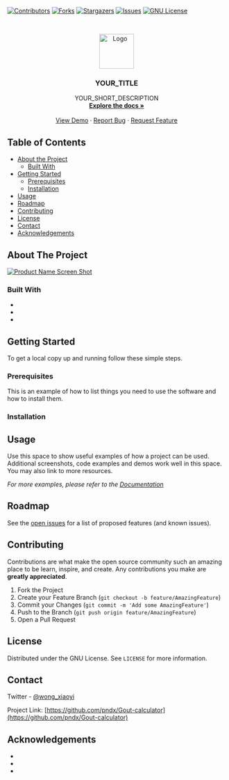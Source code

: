 <!-- PROJECT SHIELDS -->
<!--
*** I'm using markdown "reference style" links for readability.
*** Reference links are enclosed in brackets [ ] instead of parentheses ( ).
*** See the bottom of this document for the declaration of the reference variables
*** for contributors-url, forks-url, etc. This is an optional, concise syntax you may use.
*** https://www.markdownguide.org/basic-syntax/#reference-style-links
-->
[![Contributors][contributors-shield]][contributors-url]
[![Forks][forks-shield]][forks-url]
[![Stargazers][stars-shield]][stars-url]
[![Issues][issues-shield]][issues-url]
[![GNU License][license-shield]][license-url]



<!-- PROJECT LOGO -->
<br />

<p align="center">
  <a href="https://github.com/pndx/Gout-calculator">
    <img src="images/logo.png" alt="Logo" width="80" height="80">
  </a>

  <h3 align="center">YOUR_TITLE</h3>

  <p align="center">
    YOUR_SHORT_DESCRIPTION
    <br />
    <a href="https://github.com/pndx/Gout-calculator"><strong>Explore the docs »</strong></a>
    <br />
    <br />
    <a href="https://github.com/pndx/Gout-calculator">View Demo</a>
    ·
    <a href="https://github.com/pndx/Gout-calculator/issues">Report Bug</a>
    ·
    <a href="https://github.com/pndx/Gout-calculator/issues">Request Feature</a>
  </p>
</p>



<!-- TABLE OF CONTENTS -->
## Table of Contents

* [About the Project](#about-the-project)
  * [Built With](#built-with)
* [Getting Started](#getting-started)
  * [Prerequisites](#prerequisites)
  * [Installation](#installation)
* [Usage](#usage)
* [Roadmap](#roadmap)
* [Contributing](#contributing)
* [License](#license)
* [Contact](#contact)
* [Acknowledgements](#acknowledgements)



<!-- ABOUT THE PROJECT -->
## About The Project

[![Product Name Screen Shot][product-screenshot]](https://example.com)




### Built With

* []()
* []()
* []()



<!-- GETTING STARTED -->
## Getting Started

To get a local copy up and running follow these simple steps.

### Prerequisites

This is an example of how to list things you need to use the software and how to install them.



### Installation



<!-- USAGE EXAMPLES -->
## Usage

Use this space to show useful examples of how a project can be used. Additional screenshots, code examples and demos work well in this space. You may also link to more resources.

_For more examples, please refer to the [Documentation](https://example.com)_



<!-- ROADMAP -->
## Roadmap

See the [open issues](https://github.com/pndx/Gout-calculator/issues) for a list of proposed features (and known issues).



<!-- CONTRIBUTING -->
## Contributing

Contributions are what make the open source community such an amazing place to be learn, inspire, and create. Any contributions you make are **greatly appreciated**.

1. Fork the Project
2. Create your Feature Branch (`git checkout -b feature/AmazingFeature`)
3. Commit your Changes (`git commit -m 'Add some AmazingFeature'`)
4. Push to the Branch (`git push origin feature/AmazingFeature`)
5. Open a Pull Request



<!-- LICENSE -->
## License

Distributed under the GNU License. See `LICENSE` for more information.



<!-- CONTACT -->
## Contact

Twitter - [@wong_xiaoyi](https://twitter.com/wong_xiaoyi)

Project Link: [https://github.com/pndx/Gout-calculator](https://github.com/pndx/Gout-calculator)



<!-- ACKNOWLEDGEMENTS -->

## Acknowledgements

* []()
* []()
* []()





<!-- MARKDOWN LINKS & IMAGES -->
<!-- https://www.markdownguide.org/basic-syntax/#reference-style-links -->

[contributors-shield]: https://img.shields.io/github/contributors/pndx/Gout-calculator.svg?style=flat-square
[contributors-url]: https://github.com/pndx/Gout-calculator/graphs/contributors
[forks-shield]: https://img.shields.io/github/forks/pndx/Gout-calculator.svg?style=flat-square
[forks-url]: https://github.com/pndx/Gout-calculator/network/members
[stars-shield]: https://img.shields.io/github/stars/pndx/Gout-calculator.svg?style=flat-square
[stars-url]: https://github.com/pndx/Gout-calculator/stargazers
[issues-shield]: https://img.shields.io/github/issues/pndx/Gout-calculator.svg?style=flat-square
[issues-url]: https://github.com/pndx/Gout-calculator/issues
[license-shield]: https://img.shields.io/github/license/pndx/Gout-calculator.svg?style=flat-square
[license-url]: https://github.com/pndx/Gout-calculator/blob/master/LICENSE.txt
[product-screenshot]: images/screenshot.png

